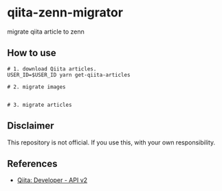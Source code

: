 # qiita-zenn-migrator

migrate qiita article to zenn

## How to use

```shell
# 1. download Qiita articles.
USER_ID=$USER_ID yarn get-qiita-articles

# 2. migrate images


# 3. migrate articles

```

## Disclaimer

This repository is not official. If you use this, with your own responsibility.

## References

- [Qiita: Developer - API v2](https://qiita.com/api/v2/docs)
